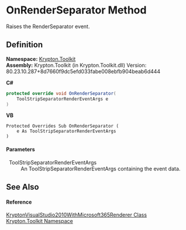 # OnRenderSeparator Method


Raises the RenderSeparator event.



## Definition
**Namespace:** <a href="79d2eac2-21f4-54ff-7552-b20c33c30600.md">Krypton.Toolkit</a>  
**Assembly:** Krypton.Toolkit (in Krypton.Toolkit.dll) Version: 80.23.10.287+8d7660f9dc5efd033fabe008ebfb904beab6d444

**C#**
``` C#
protected override void OnRenderSeparator(
	ToolStripSeparatorRenderEventArgs e
)
```
**VB**
``` VB
Protected Overrides Sub OnRenderSeparator ( 
	e As ToolStripSeparatorRenderEventArgs
)
```



#### Parameters
<dl><dt>  ToolStripSeparatorRenderEventArgs</dt><dd>An ToolStripSeparatorRenderEventArgs containing the event data.</dd></dl>

## See Also


#### Reference
<a href="bb2506d2-5dba-c671-62dd-34d1074f31a1.md">KryptonVisualStudio2010WithMicrosoft365Renderer Class</a>  
<a href="79d2eac2-21f4-54ff-7552-b20c33c30600.md">Krypton.Toolkit Namespace</a>  
